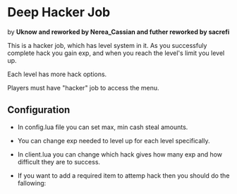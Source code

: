 # Deep Hacker Job

by **Uknow and reworked by Nerea_Cassian and futher reworked by sacrefi**

This is a hacker job, which has level system in it. As you successfuly complete hack you gain exp, and when you reach the level's limit you level up.

Each level has more hack options.

Players must have "hacker" job to access the menu.

## Configuration

- In config.lua file you can set max, min cash steal amounts.

- You can change exp needed to level up for each level specifically.

- In client.lua you can change which hack gives how many exp and how difficult they are to success.

- If you want to add a required item to attemp hack then you should do the fallowing:
